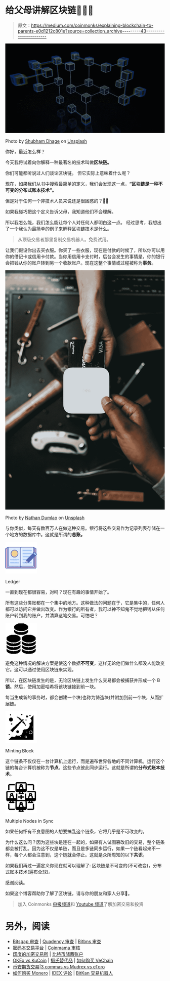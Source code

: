 # 给父母讲解区块链👨‍👩‍👦

> 原文：<https://medium.com/coinmonks/explaining-blockchain-to-parents-e0d1212c801e?source=collection_archive---------43----------------------->

![](img/7d1243220ec61e9e6fd749f73a10b850.png)

Photo by [Shubham Dhage](https://unsplash.com/@theshubhamdhage?utm_source=unsplash&utm_medium=referral&utm_content=creditCopyText) on [Unsplash](https://unsplash.com/s/photos/transaction?utm_source=unsplash&utm_medium=referral&utm_content=creditCopyText)

你好，最近怎么样？

今天我将试着向你解释一种最著名的技术叫做**区块链。**

你们可能都听说过人们谈论区块链。
但它实际上意味着什么呢？

现在，如果我们从书中搜索最简单的定义，我们会发现这一点，**“区块链是一种不可变的分布式账本技术”。**

但是对于任何一个非技术人员来说还是很困惑的？😵‍💫

如果我碰巧把这个定义告诉父母，我知道他们不会理解。

所以我怎么能，我们怎么能让每个人对任何人都明白这一点。
经过思考，我想出了一个我认为最简单的例子来解释区块链技术是什么。

> 从顶级交易者那里复制交易机器人。免费试用。

让我们假设你出去买衣服。你买了一些衣服，现在是付款的时候了，所以你可以用你的借记卡或信用卡付款。当你用信用卡支付时，后台会发生的事情是，你的银行会把钱从你的账户转到另一个收款账户。现在这整个事情或过程被称为**事务**。

![](img/5498400d6386e9c437724345e344b9db.png)

Photo by [Nathan Dumlao](https://unsplash.com/@nate_dumlao?utm_source=medium&utm_medium=referral) on [Unsplash](https://unsplash.com?utm_source=medium&utm_medium=referral)

与你类似，每天有数百万人在做这种交易。银行将这些交易作为记录列表存储在一个地方的数据库中。这就是所谓的**总账。**

![](img/af3278730149453eea0048531074641a.png)

Ledger

一直到现在都很容易，对吗？现在有趣的事情开始了。

所有这些分类账都在一个集中的地方。这种做法的问题在于，它是集中的，任何人都可以访问它并做出改变。作为银行的所有者，我可以神不知鬼不觉地把钱从任何账户转到我的账户，并清算这笔交易。可怕吧？

![](img/7d2c61d08cd24e5009e327ec82ffd085.png)

避免这种情况的解决方案是使这个数据**不可变**，这样无论他们做什么都没人能改变它。这可以通过使用区块链来实现。

所以，在区块链发生的是，无论区块链上发生什么交易都会被捕获并形成一个 B **锁**。然后，使用加密哈希将该块链接到前一块。

每当生成新的事务时，都会创建一个块(也称为铸造块)并附加到前一个块，从而扩展链。

![](img/2b02b0449180ef6aba7b08b6cded361a.png)

Minting Block

这个链条不仅仅在一台计算机上运行，而是遍布世界各地的不同计算机。运行这个链的每台计算机被称为**节点**。这些节点彼此同步运行。这就是所谓的**分布式账本技术**。

![](img/51372d21cbd062f6d4c097bc263638c7.png)

Multiple Nodes in Sync

如果任何怀有不良意图的人想要搞乱这个链条，它将几乎是不可改变的。

为什么这么问？因为这些块是连在一起的，如果有人试图篡改旧的交易，整个链条都会被打乱。因为这不仅是单链，而且是多链同步运行，如果一个链看起来不一样，每个人都会注意到，这个链就会停止。这就是众所周知的以下**共识**。

如果我们再过一遍定义你现在就可以理解了:
区块链是不可变的(不可改变)，分布式账本技术(遍布全球)。

感谢阅读。

如果这个博客帮助你了解了区块链，请与你的朋友和家人分享🤗。

> 加入 Coinmonks [电报频道](https://t.me/coincodecap)和 [Youtube 频道](https://www.youtube.com/c/coinmonks/videos)了解加密交易和投资

# 另外，阅读

*   [Bitsgap 审查](/coinmonks/bitsgap-review-a-crypto-trading-bot-that-makes-easy-money-a5d88a336df2) | [Quadency 审查](/coinmonks/quadency-review-a-crypto-trading-automation-platform-3068eaa374e1) | [Bitbns 审查](/coinmonks/bitbns-review-38256a07e161)
*   [密码本交易平台](/coinmonks/top-10-crypto-copy-trading-platforms-for-beginners-d0c37c7d698c) | [Coinmama 审核](/coinmonks/coinmama-review-ace5641bde6e)
*   [印度的加密交易所](/coinmonks/bitcoin-exchange-in-india-7f1fe79715c9) | [比特币储蓄账户](/coinmonks/bitcoin-savings-account-e65b13f92451)
*   [OKEx vs KuCoin](https://coincodecap.com/okex-kucoin) | [摄氏替代品](https://coincodecap.com/celsius-alternatives) | [如何购买 VeChain](https://coincodecap.com/buy-vechain)
*   [币安期货交易](https://coincodecap.com/binance-futures-trading)|[3 commas vs Mudrex vs eToro](https://coincodecap.com/mudrex-3commas-etoro)
*   [如何购买 Monero](https://coincodecap.com/buy-monero) | [IDEX 评论](https://coincodecap.com/idex-review) | [BitKan 交易机器人](https://coincodecap.com/bitkan-trading-bot)